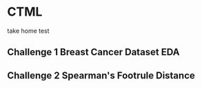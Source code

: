 # CTML
take home test

## Challenge 1 Breast Cancer Dataset EDA

## Challenge 2 Spearman's Footrule Distance
